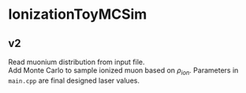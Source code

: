 # IonizationToyMCSim

## v2
Read muonium distribution from input file.  
Add Monte Carlo to sample ionized muon based on $\rho_{ion}$.
Parameters in `main.cpp` are final designed laser values.

